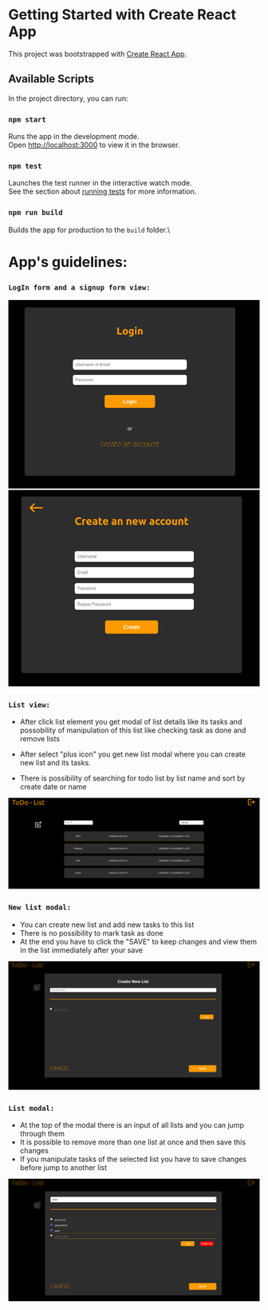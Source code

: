 # Getting Started with Create React App

This project was bootstrapped with [Create React App](https://github.com/facebook/create-react-app).

## Available Scripts

In the project directory, you can run:

### `npm start`

Runs the app in the development mode.\
Open [http://localhost:3000](http://localhost:3000) to view it in the browser.

### `npm test`

Launches the test runner in the interactive watch mode.\
See the section about [running tests](https://facebook.github.io/create-react-app/docs/running-tests) for more information.

### `npm run build`

Builds the app for production to the `build` folder.\

# App's guidelines:

### `LogIn form and a signup form view:`

![](./files/login.png) ![](./files/signup.png)

### `List view:`

- After click list element you get modal of list details like its tasks and possobility of manipulation of this list like checking task as done and remove lists

- After select "plus icon" you get new list modal where you can create new list and its tasks.

- There is possibility of searching for todo list by list name and sort by create date or name

![](./files/todo-list.png)

### `New list modal:`

- You can create new list and add new tasks to this list
- There is no possibility to mark task as done
- At the end you have to click the "SAVE" to keep changes and view them in the list immediately after your save

![](./files/new-list.png)

### `List modal:`

- At the top of the modal there is an input of all lists and you can jump through them
- It is possible to remove more than one list at once and then save this changes
- If you manipulate tasks of the selected list you have to save changes before jump to another list

![](./files/remove-change-list-tasks.png)
